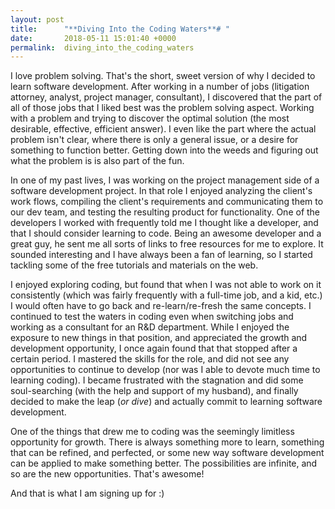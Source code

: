 ```yaml
---
layout: post
title:      "**Diving Into the Coding Waters**# "
date:       2018-05-11 15:01:40 +0000
permalink:  diving_into_the_coding_waters
---
```


I love problem solving.  That's the short, sweet version of why I decided to learn software development.  After working in a number of jobs (litigation attorney, analyst, project manager, consultant), I discovered that the part of all of those jobs that I liked best was the problem solving aspect.  Working with a problem and trying to discover the optimal solution (the most desirable, effective, efficient answer).  I even like the part where the actual problem isn't clear, where there is only a general issue, or a desire for something to function better.  Getting down into the weeds and figuring out what the problem is is also part of the fun.  

In one of my past lives, I was working on the project management side of a software development project.  In that role I enjoyed analyzing the client's work flows, compiling the client's requirements and communicating them to our dev team, and testing the resulting product for functionality.  One of the developers I worked with frequently told me I thought like a developer, and that I should consider learning to code.  Being an awesome developer and a great guy, he sent me all sorts of links to free resources for me to explore.  It sounded interesting and I have always been a fan of learning, so I started tackling some of the free tutorials and materials on the web.  

I enjoyed exploring coding, but found that when I was not able to work on it consistently (which was fairly frequently with a full-time job, and a kid, etc.) I would often have to go back and re-learn/re-fresh the same concepts.  I continued to test the waters in coding even when switching jobs and working as a consultant for an R&D department.  While I enjoyed the exposure to new things in that position, and appreciated the growth and development opportunity, I once again found that that stopped after a certain period.  I mastered the skills for the role, and did not see any opportunities to continue to develop (nor was I able to devote much time to learning coding).  I became frustrated with the stagnation and did some soul-searching (with the help and support of my husband), and finally decided to make the leap (*or dive*) and actually commit to learning software development.

One of the things that drew me to coding was the seemingly limitless opportunity for growth.  There is always something more to learn, something that can be refined, and perfected, or some new way software development can be applied to make something better.  The possibilities are infinite, and so are the new opportunities.  That's awesome!

And that is what I am signing up for :)

